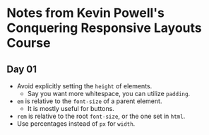 # Notes from Kevin Powell's Conquering Responsive Layouts Course
## Day 01
- Avoid explicitly setting the `height` of elements.
  - Say you want more whitespace, you can utilize `padding`.
- `em` is relative to the `font-size` of a parent element.
  - It is mostly useful for buttons.
- `rem` is relative to the root `font-size`, or the one set in `html`.
- Use percentages instead of `px` for `width`.
